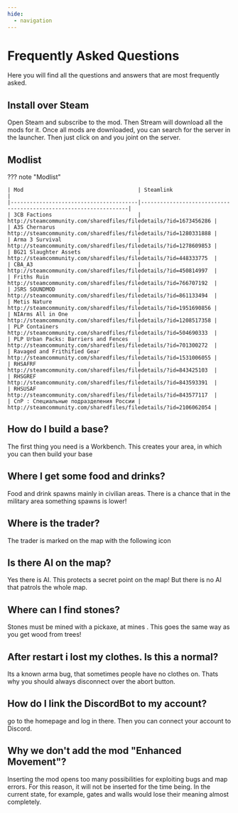 ```yaml
---
hide:
  - navigation
---
```


# Frequently Asked Questions

Here you will find all the questions and answers that are most frequently asked.

## Install over Steam

Open Steam and subscribe to the mod. Then Stream will download all the mods for it. Once all mods are downloaded, you can search for the server in the launcher. Then just click on
and you joint on the server.

## Modlist

??? note "Modlist"

    | Mod                                    | Steamlink                                                        |
    |----------------------------------------|------------------------------------------------------------------|
    | 3CB Factions                           | http://steamcommunity.com/sharedfiles/filedetails/?id=1673456286 |
    | A3S Chernarus                          | http://steamcommunity.com/sharedfiles/filedetails/?id=1280331888 |
    | Arma 3 Survival                        | http://steamcommunity.com/sharedfiles/filedetails/?id=1278609853 |
    | BG21 Slaughter Assets                  | http://steamcommunity.com/sharedfiles/filedetails/?id=448333775  |
    | CBA_A3                                 | http://steamcommunity.com/sharedfiles/filedetails/?id=450814997  |
    | Friths Ruin                            | http://steamcommunity.com/sharedfiles/filedetails/?id=766707192  |
    | JSRS SOUNDMOD                          | http://steamcommunity.com/sharedfiles/filedetails/?id=861133494  |
    | Metis Nature                           | http://steamcommunity.com/sharedfiles/filedetails/?id=1951690856 |
    | NIArms All in One                      | http://steamcommunity.com/sharedfiles/filedetails/?id=1208517358 |
    | PLP Containers                         | http://steamcommunity.com/sharedfiles/filedetails/?id=504690333  |
    | PLP Urban Packs: Barriers and Fences   | http://steamcommunity.com/sharedfiles/filedetails/?id=701300272  |
    | Ravaged and Frithified Gear            | http://steamcommunity.com/sharedfiles/filedetails/?id=1531006055 |
    | RHSAFRF                                | http://steamcommunity.com/sharedfiles/filedetails/?id=843425103  |
    | RHSGREF                                | http://steamcommunity.com/sharedfiles/filedetails/?id=843593391  |
    | RHSUSAF                                | http://steamcommunity.com/sharedfiles/filedetails/?id=843577117  |
    | СпР : Специальные подразделения России | http://steamcommunity.com/sharedfiles/filedetails/?id=2106062054 |

## How do I build a base?

The first thing you need is a Workbench. This creates your area, in which you can then build your base

## Where I get some food and drinks?

Food and drink spawns mainly in civilian areas. There is a chance that in the military area something spawns is lower!

## Where is the trader?

The trader is marked on the map with the following icon

## Is there AI on the map?

Yes there is AI. This protects a secret point on the map! But there is no AI that patrols the whole map.

## Where can I find stones?

Stones must be mined with a pickaxe, at mines . This goes the same way as you get wood from trees!

## After restart i lost my clothes. Is this a normal?

Its a known arma bug, that sometimes people have no clothes on. Thats why you should always disconnect over the abort button.

## How do I link the DiscordBot to my account?

go to the homepage and log in there. Then you can connect your account to Discord.

## Why we don't add the mod "Enhanced Movement"?

Inserting the mod opens too many possibilities for exploiting bugs and map errors. For this reason, it will not be inserted for the time being. In the current state, for example, gates and walls would lose their meaning almost completely.
